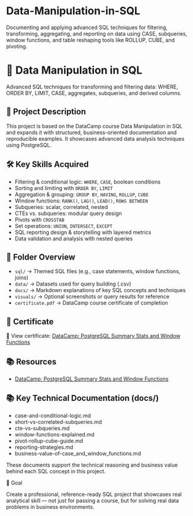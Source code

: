 # Data-Manipulation-in-SQL
Documenting and applying advanced SQL techniques for filtering, transforming, aggregating, and reporting on data using CASE, subqueries, window functions, and table reshaping tools like ROLLUP, CUBE, and pivoting.

# 🧪 Data Manipulation in SQL

Advanced SQL techniques for transforming and filtering data: WHERE, ORDER BY, LIMIT, CASE, aggregates, subqueries, and derived columns.

## 🎯 Project Description
This project is based on the DataCamp course Data Manipulation in SQL and expands it with structured, business-oriented documentation and reproducible examples. It showcases advanced data analysis techniques using PostgreSQL.

## 🛠️ Key Skills Acquired
- Filtering & conditional logic: `WHERE`, `CASE`, boolean conditions
- Sorting and limiting with `ORDER BY`, `LIMIT`
- Aggregation & grouping: `GROUP BY`, `HAVING`, `ROLLUP`, `CUBE`
- Window functions: `RANK()`, `LAG()`, `LEAD()`, `ROWS BETWEEN`
- Subqueries: scalar, correlated, nested
- CTEs vs. subqueries: modular query design
- Pivots with `CROSSTAB`
- Set operations: `UNION`, `INTERSECT`, `EXCEPT`
- SQL reporting design & storytelling with layered metrics
- Data validation and analysis with nested queries

## 📁 Folder Overview
- `sql/` → Themed SQL files (e.g., case statements, window functions, joins)
- `data/` → Datasets used for query building (.csv)
- `docs/` → Markdown explanations of key SQL concepts and techniques
- `visuals/` → Optional screenshots or query results for reference
- `certificate.pdf` → DataCamp course certificate of completion

## 📄 Certificate

🔗 View certificate: [DataCamp: PostgreSQL Summary Stats and Window Functions](https://www.datacamp.com/statement-of-accomplishment/course/b49ec92177e3c2ecced4c000c84dbbff12ccfbb8?raw=1)

## 📚 Resources

- [DataCamp: PostgreSQL Summary Stats and Window Functions](https://app.datacamp.com/learn/courses/functions-for-manipulating-data-in-postgresql)

## 📚 Key Technical Documentation (docs/)
  * case-and-conditional-logic.md
  * short-vs-correlated-subqueries.md
  * cte-vs-subqueries.md
  * window-functions-explained.md
  * pivot-rollup-cube-guide.md
  * reporting-strategies.md
  * business-value-of-case_and_window_functions.md

These documents support the technical reasoning and business value behind each SQL concept in this project.

🚀 Goal

Create a professional, reference-ready SQL project that showcases real analytical skill — not just for passing a course, but for solving real data problems in business environments.

